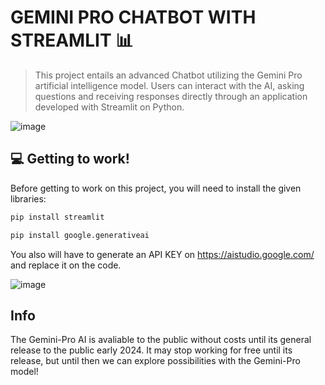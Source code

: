 # GEMINI PRO CHATBOT WITH STREAMLIT 📊

> This project entails an advanced Chatbot utilizing the Gemini Pro artificial intelligence model. Users can interact with the AI, asking questions and receiving responses directly through an application developed with Streamlit on Python.

![image](https://github.com/luiza218/Gemini-Pro-Chatbot/assets/118932975/87c93b8b-05d5-4df3-80f3-58057af138d5)


## 💻 Getting to work!

Before getting to work on this project, you will need to install the given libraries:
```bash
pip install streamlit
```

```bash
pip install google.generativeai
```

You also will have to generate an API KEY on https://aistudio.google.com/ and replace it on the code.


![image](https://github.com/luiza218/Gemini-Pro-Chatbot/assets/118932975/d45c4c5b-ab4b-4411-a956-3f5cfa50b8d3)


## Info

The Gemini-Pro AI is avaliable to the public without costs until its general release to the public early 2024. It may stop working for free until its release, but until then we can explore possibilities with the Gemini-Pro model!
